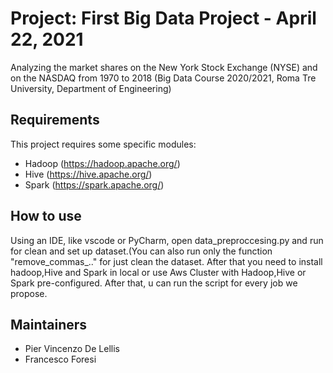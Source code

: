 # Project: First Big Data Project - April 22, 2021

Analyzing the market shares on the New York Stock Exchange (NYSE) and on the NASDAQ from 1970 to 2018 (Big Data Course 2020/2021, Roma Tre University, Department of Engineering)


Requirements
------------

This project requires some specific modules:

 * Hadoop (https://hadoop.apache.org/)
 * Hive (https://hive.apache.org/)
 * Spark (https://spark.apache.org/)

How to use
------------

Using an IDE, like vscode or PyCharm, open data_preproccesing.py and run for clean and set up dataset.(You can also run only the function "remove_commas_.." for just clean the dataset.
After that you need to install hadoop,Hive and Spark in local or use Aws Cluster with Hadoop,Hive or Spark pre-configured. 
After that, u can run the script for every job we propose.



Maintainers
------------

- Pier Vincenzo De Lellis
- Francesco Foresi
